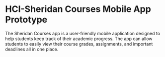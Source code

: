 # HCI-Sheridan Courses Mobile App Prototype
The Sheridan Courses app is a user-friendly mobile application designed to help students keep track of their academic progress. The app can allow students to easily view their course grades, assignments, and important deadlines all in one place.
